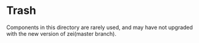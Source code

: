 # Trash

Components in this directory are rarely used, and may have not upgraded with the new version of zei(master branch).
